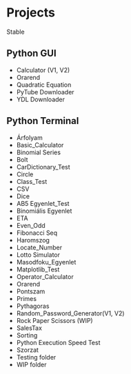 # **Projects**
Stable

Python GUI
------

* Calculator (V1, V2)
* Orarend
* Quadratic Equation
* PyTube Downloader
* YDL Downloader


Python Terminal
------

* Árfolyam
* Basic_Calculator
* Binomial Series
* Bolt
* CarDictionary_Test
* Circle
* Class_Test
* CSV
* Dice
* AB5 Egyenlet_Test
* Binomiális Egyenlet
* ETA
* Even_Odd
* Fibonacci Seq
* Haromszog
* Locate_Number
* Lotto Simulator
* Masodfoku_Egyenlet
* Matplotlib_Test
* Operator_Calculator
* Orarend
* Pontszam
* Primes
* Pythagoras
* Random_Password_Generator(V1, V2)
* Rock Paper Scissors (WIP)
* SalesTax
* Sorting
* Python Execution Speed Test
* Szorzat
* Testing folder
* WIP folder
